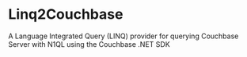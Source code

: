 Linq2Couchbase
==================

A Language Integrated Query (LINQ) provider for querying Couchbase Server with N1QL using the Couchbase .NET SDK
